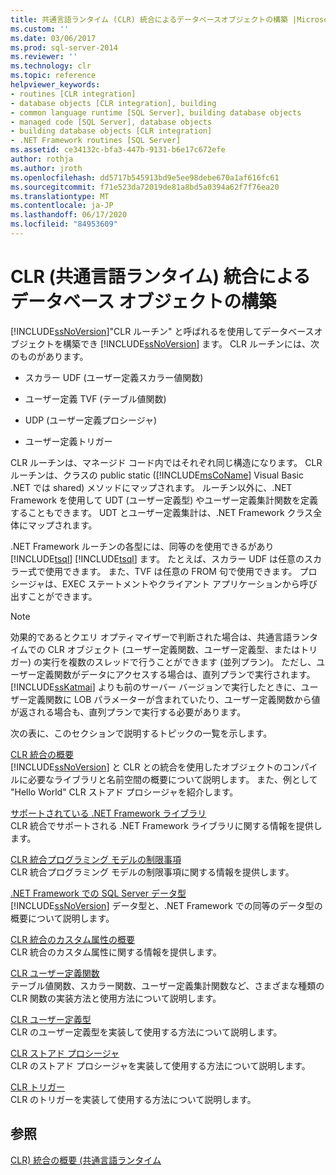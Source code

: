 ```yaml
---
title: 共通言語ランタイム (CLR) 統合によるデータベースオブジェクトの構築 |Microsoft Docs
ms.custom: ''
ms.date: 03/06/2017
ms.prod: sql-server-2014
ms.reviewer: ''
ms.technology: clr
ms.topic: reference
helpviewer_keywords:
- routines [CLR integration]
- database objects [CLR integration], building
- common language runtime [SQL Server], building database objects
- managed code [SQL Server], database objects
- building database objects [CLR integration]
- .NET Framework routines [SQL Server]
ms.assetid: ce34132c-bfa3-447b-9131-b6e17c672efe
author: rothja
ms.author: jroth
ms.openlocfilehash: dd5717b545913bd9e5ee98debe670a1af616fc61
ms.sourcegitcommit: f71e523da72019de81a8bd5a0394a62f7f76ea20
ms.translationtype: MT
ms.contentlocale: ja-JP
ms.lasthandoff: 06/17/2020
ms.locfileid: "84953609"
---
```

# <a name="building-database-objects-with-common-language-runtime-clr-integration"></a>CLR (共通言語ランタイム) 統合によるデータベース オブジェクトの構築
  [!INCLUDE[ssNoVersion](../../../includes/msconame-md.md)]"CLR ルーチン" と呼ばれるを使用してデータベースオブジェクトを構築でき [!INCLUDE[ssNoVersion](../../../includes/ssnoversion-md.md)] ます。 CLR ルーチンには、次のものがあります。  
  
-   スカラー UDF (ユーザー定義スカラー値関数)  
  
-   ユーザー定義 TVF (テーブル値関数)  
  
-   UDP (ユーザー定義プロシージャ)  
  
-   ユーザー定義トリガー  
  
 CLR ルーチンは、マネージド コード内ではそれぞれ同じ構造になります。 CLR ルーチンは、クラスの public static ([!INCLUDE[msCoName](../../../includes/msconame-md.md)] Visual Basic .NET では shared) メソッドにマップされます。 ルーチン以外に、.NET Framework を使用して UDT (ユーザー定義型) やユーザー定義集計関数を定義することもできます。 UDT とユーザー定義集計は、.NET Framework クラス全体にマップされます。  
  
 .NET Framework ルーチンの各型には、同等のを使用できるがあり [!INCLUDE[tsql](../../../includes/ssnoversion-md.md)] [!INCLUDE[tsql](../../../includes/tsql-md.md)] ます。 たとえば、スカラー UDF は任意のスカラー式で使用できます。 また、TVF は任意の FROM 句で使用できます。 プロシージャは、EXEC ステートメントやクライアント アプリケーションから呼び出すことができます。  
  
> [!NOTE]  
>  効果的であるとクエリ オプティマイザーで判断された場合は、共通言語ランタイムでの CLR オブジェクト (ユーザー定義関数、ユーザー定義型、またはトリガー) の実行を複数のスレッドで行うことができます (並列プラン)。 ただし、ユーザー定義関数がデータにアクセスする場合は、直列プランで実行されます。 [!INCLUDE[ssKatmai](../../../includes/sskatmai-md.md)] よりも前のサーバー バージョンで実行したときに、ユーザー定義関数に LOB パラメーターが含まれていたり、ユーザー定義関数から値が返される場合も、直列プランで実行する必要があります。  
  
 次の表に、このセクションで説明するトピックの一覧を示します。  
  
 [CLR 統合の概要](getting-started-with-clr-integration.md)  
 [!INCLUDE[ssNoVersion](../../../includes/ssnoversion-md.md)] と CLR との統合を使用したオブジェクトのコンパイルに必要なライブラリと名前空間の概要について説明します。 また、例として "Hello World" CLR ストアド プロシージャを紹介します。  
  
 [サポートされている .NET Framework ライブラリ](supported-net-framework-libraries.md)  
 CLR 統合でサポートされる .NET Framework ライブラリに関する情報を提供します。  
  
 [CLR 統合プログラミング モデルの制限事項](clr-integration-programming-model-restrictions.md)  
 CLR 統合プログラミング モデルの制限事項に関する情報を提供します。  
  
 [.NET Framework での SQL Server データ型](../../clr-integration-database-objects-types-net-framework/sql-server-data-types-in-the-net-framework.md)  
 [!INCLUDE[ssNoVersion](../../../includes/ssnoversion-md.md)] データ型と、.NET Framework での同等のデータ型の概要について説明します。  
  
 [CLR 統合のカスタム属性の概要](../../../database-engine/dev-guide/overview-of-clr-integration-custom-attributes.md)  
 CLR 統合のカスタム属性に関する情報を提供します。  
  
 [CLR ユーザー定義関数](../../clr-integration-database-objects-user-defined-functions/clr-user-defined-functions.md)  
 テーブル値関数、スカラー関数、ユーザー定義集計関数など、さまざまな種類の CLR 関数の実装方法と使用方法について説明します。  
  
 [CLR ユーザー定義型](../../clr-integration-database-objects-user-defined-types/clr-user-defined-types.md)  
 CLR のユーザー定義型を実装して使用する方法について説明します。  
  
 [CLR ストアド プロシージャ](../../../database-engine/dev-guide/clr-stored-procedures.md)  
 CLR のストアド プロシージャを実装して使用する方法について説明します。  
  
 [CLR トリガー](../../../database-engine/dev-guide/clr-triggers.md)  
 CLR のトリガーを実装して使用する方法について説明します。  
  
## <a name="see-also"></a>参照  
 [CLR&#41; 統合の概要 &#40;共通言語ランタイム](../common-language-runtime-integration-overview.md)  
  
  
